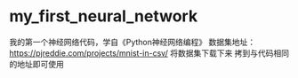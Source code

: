 # my_first_neural_network
我的第一个神经网络代码，学自《Python神经网络编程》
数据集地址：
https://pjreddie.com/projects/mnist-in-csv/
将数据集下载下来
拷到与代码相同的地址即可使用
